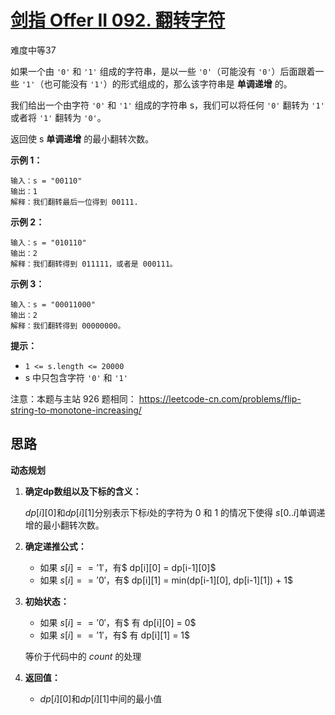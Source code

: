 # [剑指 Offer II 092. 翻转字符](https://leetcode.cn/problems/cyJERH/)

难度中等37

如果一个由 `'0'` 和 `'1'` 组成的字符串，是以一些 `'0'`（可能没有 `'0'`）后面跟着一些 `'1'`（也可能没有 `'1'`）的形式组成的，那么该字符串是 **单调递增** 的。

我们给出一个由字符 `'0'` 和 `'1'` 组成的字符串 s，我们可以将任何 `'0'` 翻转为 `'1'` 或者将 `'1'` 翻转为 `'0'`。

返回使 s **单调递增** 的最小翻转次数。

 

**示例 1：**

```
输入：s = "00110"
输出：1
解释：我们翻转最后一位得到 00111.
```

**示例 2：**

```
输入：s = "010110"
输出：2
解释：我们翻转得到 011111，或者是 000111。
```

**示例 3：**

```
输入：s = "00011000"
输出：2
解释：我们翻转得到 00000000。
```

 

**提示：**

- `1 <= s.length <= 20000`
- s 中只包含字符 `'0'` 和 `'1'`

 

注意：本题与主站 926 题相同： https://leetcode-cn.com/problems/flip-string-to-monotone-increasing/



## 思路

**动态规划**

1. **确定dp数组以及下标的含义：**

   $dp[i][0]$和$dp[i][1]$分别表示下标$i$处的字符为 $0$ 和 $1$ 的情况下使得 $s[0..i]$单调递增的最小翻转次数。

   

2. **确定递推公式：**

   - 如果 $s[i] == '1'$，有$  dp[i][0] = dp[i-1][0]$
   - 如果 $s[i] == '0'$，有$  dp[i][1] = min(dp[i-1][0], dp[i-1][1]) + 1$

   

3. **初始状态：**

   - 如果 $s[i] == '0'$，有$ 有 dp[i][0] = 0$
   - 如果 $s[i] == '1'$，有$ 有 dp[i][1] = 1$

   等价于代码中的 $count$ 的处理

   

4. **返回值：**

   - $dp[i][0]$和$dp[i][1]$中间的最小值


